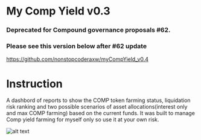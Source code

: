 # My Comp Yield v0.3
### Deprecated for Compound governance proposals #62. 
### Please see this version below after #62 update
https://github.com/nonstopcoderaxw/myCompYield_v0.4

# Instruction
A dashbord of reports to show the COMP token farming status, liquidation risk ranking and two possible scenarios of asset allocations(interest only and max COMP farming) based on the current funds. It was built to manage Comp yield farming for myself only so use it at your own risk. 


![alt text](https://raw.githubusercontent.com/AlexTheCodeMan/myCompFarmingSummary/main/screenshots/screenshot1.png)



